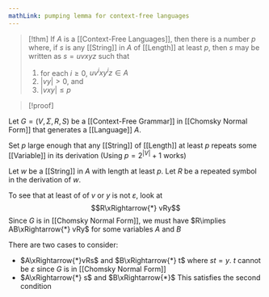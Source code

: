 ```yaml
---
mathLink: pumping lemma for context-free languages
---
```

>[!thm]
>If $A$ is a [[Context-Free Languages]], then there is a number $p$ where, if $s$ is any [[String]] in $A$ of [[Length]] at least $p$, then $s$ may be written as $s=uvxyz$ such that 
>1. for each $i≥0$, $uv^{i}xy^{i}z\in A$
>2. $|vy|>0$, and
>3. $|vxy|≤p$

>[!proof]

Let $G=(V,\Sigma,R,S)$ be a [[Context-Free Grammar]] in [[Chomsky Normal Form]] that generates a [[Language]] $A$. 

Set $p$ large enough that any [[String]] of [[Length]] at least $p$ repeats some [[Variable]] in its derivation (Using $p=2^{|V|}+1$ works)

Let $w$ be a [[String]] in $A$ with length at least $p$. Let $R$ be a repeated symbol in the derivation of $w$. 

To see that at least of of $v$ or $y$ is not $\varepsilon$, look at $$R\xRightarrow{*} vRy$$Since $G$ is in [[Chomsky Normal Form]], we must have $R\implies AB\xRightarrow{*} vRy$ for some variables $A$ and $B$

There are two cases to consider: 
- $A\xRightarrow{*}vRs$ and $B\xRightarrow{*} t$ where $st=y$. $t$ cannot be $\varepsilon$ since $G$ is in [[Chomsky Normal Form]]
- $A\xRightarrow{*} s$ and $B\xRightarrow{*}$
This satisfies the second condition